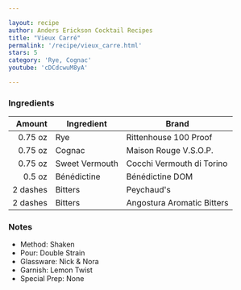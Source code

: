 ```yaml
---

layout: recipe
author: Anders Erickson Cocktail Recipes
title: "Vieux Carré"
permalink: '/recipe/vieux_carre.html'
stars: 5
category: 'Rye, Cognac'
youtube: 'cDCdcwuM8yA'

---
```


### Ingredients

| Amount  | Ingredient               | Brand            |
| -------: | -------------- | -------------------------- |
|  0.75 oz | Rye            | Rittenhouse 100 Proof      |
|  0.75 oz | Cognac         | Maison Rouge V.S.O.P.      |
|  0.75 oz | Sweet Vermouth | Cocchi Vermouth di Torino  |
|   0.5 oz | Bénédictine    | Bénédictine DOM            |
| 2 dashes | Bitters        | Peychaud's                 |
| 2 dashes | Bitters        | Angostura Aromatic Bitters |

### Notes

- Method: Shaken
- Pour: Double Strain
- Glassware: Nick & Nora
- Garnish: Lemon Twist
- Special Prep: None

